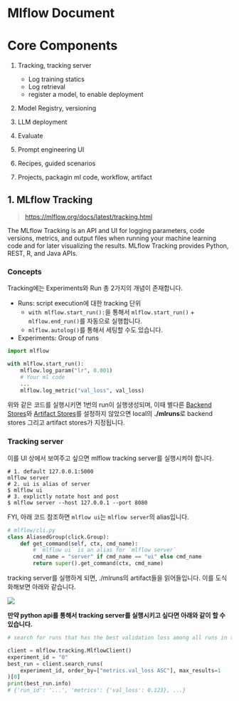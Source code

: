 # Mlflow Document



<!--more-->

# Core Components

1. Tracking, tracking server
    - Log training statics
    - Log retrieval
    - register a model, to enable deployment
    
2. Model Registry, versioning
3. LLM deployment
4. Evaluate
5. Prompt engineering UI
6. Recipes, guided scenarios
7. Projects, packagin ml code, workflow, artifact


## 1. MLflow Tracking
> https://mlflow.org/docs/latest/tracking.html


The MLflow Tracking is an API and UI for logging parameters, code versions, metrics, and output files when running your machine learning code and for later visualizing the results. MLflow Tracking provides Python, REST, R, and Java APIs.

### Concepts

Tracking에는 Experiments와 Run 총 2가지의 개념이 존재합니다.

- Runs: script execution에 대한 tracking 단위
    - `with mlflow.start_run():`을 통해서 `mlflow.start_run()` + `mlflow.end_run()`를 자동으로 실행합니다.
    - `mlflow.autolog()`를 통해서 세팅할 수도 있습니다.
- Experiments: Group of runs


```py
import mlflow

with mlflow.start_run():
    mlflow.log_param("lr", 0.001)
    # Your ml code
    ...
    mlflow.log_metric("val_loss", val_loss)
```

위와 같은 코드를 실행시키면 1번의 run이 실행생성되며, 이때 별다른 [Backend Stores](https://mlflow.org/docs/latest/tracking/backend-stores.html#backend-stores)와 [Artifact Stores](https://mlflow.org/docs/latest/tracking/artifacts-stores.html)를 설정하지 않았으면 local의 **./mlruns**로 backend stores 그리고 artifact stores가 지정됩니다.

### Tracking server

이를 UI 상에서 보여주고 싶으면 mlflow tracking server를 실행시켜야 합니다. 

```shell
# 1. default 127.0.0.1:5000
mlflow server
# 2. ui is alias of server
$ mlflow ui
# 3. explictly notate host and post
$ mlflow server --host 127.0.0.1 --port 8080
```

FYI, 아래 코드 참조하면 `mlflow ui`는 `mlflow server`의 alias입니다. 


```py
# mlflow/cli.py
class AliasedGroup(click.Group):
    def get_command(self, ctx, cmd_name):
        # `mlflow ui` is an alias for `mlflow server`
        cmd_name = "server" if cmd_name == "ui" else cmd_name
        return super().get_command(ctx, cmd_name)
```


tracking server를 실행하게 되면, ./mlruns의 artifact들을 읽어들입니다. 이를 도식화해보면 아래와 같습니다. 


![](/images/mf_tracking.png)


**만약 python api를 통해서 tracking server를 실행시키고 싶다면 아래와 같이 할 수 있습니다.**

```py
# search for runs that has the best validation loss among all runs in the experiment.

client = mlflow.tracking.MlflowClient()
experiment_id = "0"
best_run = client.search_runs(
    experiment_id, order_by=["metrics.val_loss ASC"], max_results=1
)[0]
print(best_run.info)
# {'run_id': '...', 'metrics': {'val_loss': 0.123}, ...}

```

